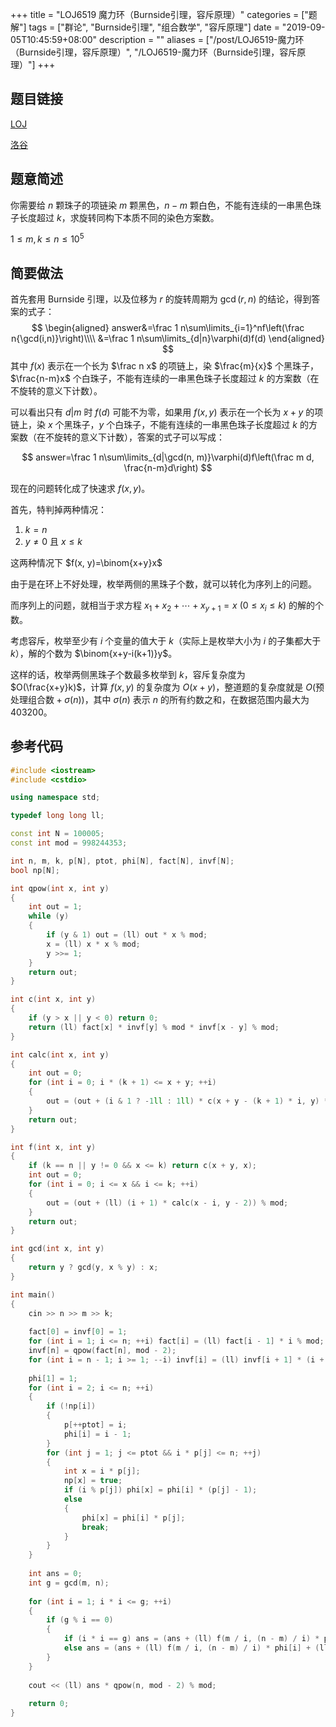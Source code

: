 +++
title = "LOJ6519 魔力环（Burnside引理，容斥原理）"
categories = ["题解"]
tags = ["群论", "Burnside引理", "组合数学", "容斥原理"]
date = "2019-09-05T10:45:59+08:00"
description = ""
aliases = ["/post/LOJ6519-魔力环（Burnside引理，容斥原理）", "/LOJ6519-魔力环（Burnside引理，容斥原理）"]
+++


## 题目链接

[LOJ](https://loj.ac/problem/6519)

[洛谷](https://www.luogu.org/problem/P4916)

## 题意简述

你需要给 $n$ 颗珠子的项链染 $m$ 颗黑色，$n-m$ 颗白色，不能有连续的一串黑色珠子长度超过 $k$，求旋转同构下本质不同的染色方案数。

$1\le m,k\le n\le10^5$

<!--more-->

## 简要做法

首先套用 Burnside 引理，以及位移为 $r$ 的旋转周期为 $\gcd(r, n)$ 的结论，得到答案的式子：
$$
\begin{aligned}
answer&=\frac 1 n\sum\limits_{i=1}^nf\left(\frac n{\gcd(i,n)}\right)\\\\
&=\frac 1 n\sum\limits_{d|n}\varphi(d)f(d)
\end{aligned}
$$
其中 $f(x)$ 表示在一个长为 $\frac n x$ 的项链上，染 $\frac{m}{x}$ 个黑珠子，$\frac{n-m}x$ 个白珠子，不能有连续的一串黑色珠子长度超过 $k$ 的方案数（在不旋转的意义下计数）。

可以看出只有 $d|m$ 时 $f(d)$ 可能不为零，如果用 $f(x, y)$ 表示在一个长为 $x+y$ 的项链上，染 $x$ 个黑珠子，$y$ 个白珠子，不能有连续的一串黑色珠子长度超过 $k$ 的方案数（在不旋转的意义下计数），答案的式子可以写成：

$$
answer=\frac 1 n\sum\limits_{d|\gcd(n, m)}\varphi(d)f\left(\frac m d, \frac{n-m}d\right)
$$

现在的问题转化成了快速求 $f(x, y)$。

首先，特判掉两种情况：

1. $k=n$
2. $y\ne 0$ 且 $x\le k$

这两种情况下 $f(x, y)=\binom{x+y}x$

由于是在环上不好处理，枚举两侧的黑珠子个数，就可以转化为序列上的问题。

而序列上的问题，就相当于求方程 $x_1+x_2+\cdots+x_{y+1}=x\ (0\le x_i\le k)$ 的解的个数。

考虑容斥，枚举至少有 $i$ 个变量的值大于 $k$（实际上是枚举大小为 $i$ 的子集都大于 $k$），解的个数为 $\binom{x+y-i(k+1)}y$。

这样的话，枚举两侧黑珠子个数最多枚举到 $k$，容斥复杂度为 $O(\frac{x+y}k)$，计算 $f(x,y)$ 的复杂度为 $O(x+y)$，整道题的复杂度就是 $O(\text{预处理组合数}+\sigma(n))$，其中 $\sigma(n)$ 表示 $n$ 的所有约数之和，在数据范围内最大为 $403200$。

## 参考代码

```cpp
#include <iostream>
#include <cstdio>

using namespace std;

typedef long long ll;

const int N = 100005;
const int mod = 998244353;

int n, m, k, p[N], ptot, phi[N], fact[N], invf[N];
bool np[N];

int qpow(int x, int y)
{
	int out = 1;
	while (y)
	{
		if (y & 1) out = (ll) out * x % mod;
		x = (ll) x * x % mod;
		y >>= 1;
	}
	return out;
}

int c(int x, int y)
{
	if (y > x || y < 0) return 0;
	return (ll) fact[x] * invf[y] % mod * invf[x - y] % mod;
}

int calc(int x, int y)
{
	int out = 0;
	for (int i = 0; i * (k + 1) <= x + y; ++i)
	{
		out = (out + (i & 1 ? -1ll : 1ll) * c(x + y - (k + 1) * i, y) * c(y + 1, i) % mod + mod) % mod;
	}
	return out;
}

int f(int x, int y)
{
	if (k == n || y != 0 && x <= k) return c(x + y, x);
	int out = 0;
	for (int i = 0; i <= x && i <= k; ++i)
	{
		out = (out + (ll) (i + 1) * calc(x - i, y - 2)) % mod;
	}
	return out;
}

int gcd(int x, int y)
{
	return y ? gcd(y, x % y) : x;
}

int main()
{
	cin >> n >> m >> k;
	
	fact[0] = invf[0] = 1;
	for (int i = 1; i <= n; ++i) fact[i] = (ll) fact[i - 1] * i % mod;
	invf[n] = qpow(fact[n], mod - 2);
	for (int i = n - 1; i >= 1; --i) invf[i] = (ll) invf[i + 1] * (i + 1) % mod;
	
	phi[1] = 1;
	for (int i = 2; i <= n; ++i)
	{
		if (!np[i])
		{
			p[++ptot] = i;
			phi[i] = i - 1;
		}
		for (int j = 1; j <= ptot && i * p[j] <= n; ++j)
		{
			int x = i * p[j];
			np[x] = true;
			if (i % p[j]) phi[x] = phi[i] * (p[j] - 1);
			else
			{
				phi[x] = phi[i] * p[j];
				break;
			}
		}
	}
	
	int ans = 0;
	int g = gcd(m, n);
	
	for (int i = 1; i * i <= g; ++i)
	{
		if (g % i == 0)
		{
			if (i * i == g) ans = (ans + (ll) f(m / i, (n - m) / i) * phi[i]) % mod;
			else ans = (ans + (ll) f(m / i, (n - m) / i) * phi[i] + (ll) f(m / (g / i), (n - m) / (g / i)) * phi[g / i]) % mod;
		}
	}
	
	cout << (ll) ans * qpow(n, mod - 2) % mod;
	
	return 0;
}
```
